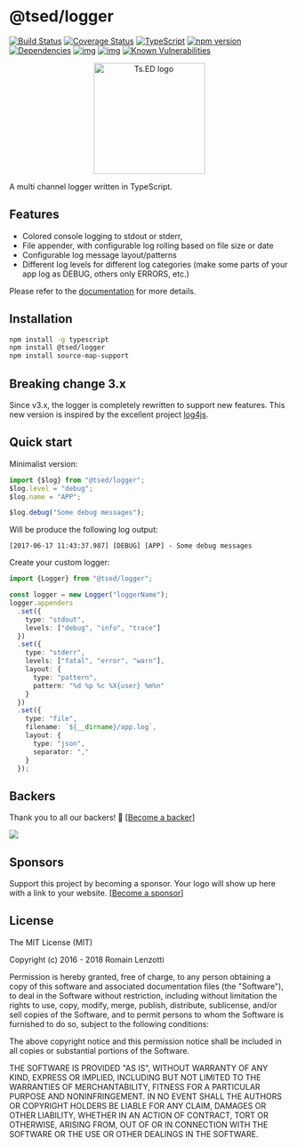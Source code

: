 # @tsed/logger

[![Build Status](https://travis-ci.org/tsedio/logger.svg?branch=master)](https://travis-ci.org/tsedio/logger)
[![Coverage Status](https://coveralls.io/repos/github/tsedio/logger/badge.svg?branch=master)](https://coveralls.io/github/tsedio/logger?branch=master)
[![TypeScript](https://badges.frapsoft.com/typescript/love/typescript.svg?v=100)](https://github.com/ellerbrock/typescript-badges/)
[![npm version](https://badge.fury.io/js/%40tsed%2Flogger.svg)](https://badge.fury.io/js/%40tsed%2Flogger)
[![Dependencies](https://david-dm.org/tsedio/logger.svg)](https://david-dm.org/tsedio/logger#info=dependencies)
[![img](https://david-dm.org/tsedio/logger/dev-status.svg)](https://david-dm.org/tsedio/logger/#info=devDependencies)
[![img](https://david-dm.org/tsedio/logger/peer-status.svg)](https://david-dm.org/tsedio/logger/#info=peerDependenciess)
[![Known Vulnerabilities](https://snyk.io/test/github/tsedio/logger/badge.svg)](https://snyk.io/test/github/tsedio/ts-express-decorators)

<p style="text-align: center" align="center">
 <a href="https://tsed.io" target="_blank"><img src="https://tsed.io/tsed-og.png" width="200" alt="Ts.ED logo"/></a>
</p>

A multi channel logger written in TypeScript.

## Features

- Colored console logging to stdout or stderr,
- File appender, with configurable log rolling based on file size or date
- Configurable log message layout/patterns
- Different log levels for different log categories (make some parts of your app log as DEBUG, others only ERRORS, etc.)

Please refer to the [documentation](https://tsedio.github.io/logger/) for more details.

## Installation

```bash
npm install -g typescript
npm install @tsed/logger
npm install source-map-support
```

## Breaking change 3.x

Since v3.x, the logger is completely rewritten to support new features. This new version is inspired by the excellent project [log4js](https://github.com/nomiddlename/log4js-node/).

## Quick start

Minimalist version:

```typescript
import {$log} from "@tsed/logger";
$log.level = "debug";
$log.name = "APP";

$log.debug("Some debug messages");
```

Will be produce the following log output:

```
[2017-06-17 11:43:37.987] [DEBUG] [APP] - Some debug messages
```

Create your custom logger:

```typescript
import {Logger} from "@tsed/logger";

const logger = new Logger("loggerName");
logger.appenders
  .set({
    type: "stdout",
    levels: ["debug", "info", "trace"]
  })
  .set({
    type: "stderr",
    levels: ["fatal", "error", "warn"],
    layout: {
      type: "pattern",
      pattern: "%d %p %c %X{user} %m%n"
    }
  })
  .set({
    type: "file",
    filename: `${__dirname}/app.log`,
    layout: {
      type: "json",
      separator: ","
    }
  });
```

## Backers

Thank you to all our backers! 🙏 [[Become a backer](https://opencollective.com/tsed#backer)]

<a href="https://opencollective.com/tsed#backers" target="_blank"><img src="https://opencollective.com/tsed/tiers/backer.svg?width=890"></a>

## Sponsors

Support this project by becoming a sponsor. Your logo will show up here with a link to your website. [[Become a sponsor](https://opencollective.com/tsed#sponsor)]

## License

The MIT License (MIT)

Copyright (c) 2016 - 2018 Romain Lenzotti

Permission is hereby granted, free of charge, to any person obtaining a copy of this software and associated documentation files (the "Software"), to deal in the Software without restriction, including without limitation the rights to use, copy, modify, merge, publish, distribute, sublicense, and/or sell copies of the Software, and to permit persons to whom the Software is furnished to do so, subject to the following conditions:

The above copyright notice and this permission notice shall be included in all copies or substantial portions of the Software.

THE SOFTWARE IS PROVIDED "AS IS", WITHOUT WARRANTY OF ANY KIND, EXPRESS OR IMPLIED, INCLUDING BUT NOT LIMITED TO THE WARRANTIES OF MERCHANTABILITY, FITNESS FOR A PARTICULAR PURPOSE AND NONINFRINGEMENT. IN NO EVENT SHALL THE AUTHORS OR COPYRIGHT HOLDERS BE LIABLE FOR ANY CLAIM, DAMAGES OR OTHER LIABILITY, WHETHER IN AN ACTION OF CONTRACT, TORT OR OTHERWISE, ARISING FROM, OUT OF OR IN CONNECTION WITH THE SOFTWARE OR THE USE OR OTHER DEALINGS IN THE SOFTWARE.
